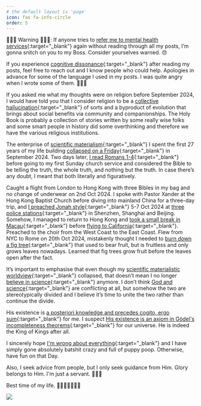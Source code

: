 ```yaml
---
# the default layout is 'page'
icon: fas fa-info-circle
order: 5
---
```


🚨🚨🚨 Warning 🚨🚨🚨: If anyone tries to [refer me to mental health services](../posts/on-mental-illness-modern-psychology/){:target="_blank"} again without reading through all my posts, I’m gonna snitch on you to my Boss. Consider yourselves warned. 😠

If you experience [cognitive dissonance](../posts/on-cognitive-dissonance/){:target="_blank"} after reading my posts, feel free to reach out and I know people who could help. Apologies in advance for some of the language I used in my posts. I was quite angry when I wrote some of them. 🙏🫶😘

If you asked me what my thoughts were on religion before September 2024, I would have told you that I consider religion to be a [collective hallucination](../posts/on-god-collective-hallucination/){:target="_blank"} of sorts and a byproduct of evolution that brings about social benefits via community and companionships. The Holy Book is probably a collection of stories written by some really wise folks and some smart people in history did some overthinking and therefore we have the various religious institutions.

The enterprise of [scientific materialism](../posts/on-scientific-materialism/){:target="_blank"} I spent the first 27 years of my life building [collapsed on a Friday](../posts/on-holy-spirit-miracles/){:target="_blank"} in September 2024. Two days later, [I read Romans 1-4](../posts/on-my-conversion-homosexuality/){:target="_blank"} before going to my first Sunday church service and considered the Bible to be telling the truth, the whole truth, and nothing but the truth. In case there’s any doubt, I meant that both literally and figuratively.

Caught a flight from London to Hong Kong with three Bibles in my bag and no change of underwear on 2nd Oct 2024. I spoke with Pastor Xander at the Hong Kong Baptist Church before diving into mainland China for a three-day trip, and [I preached Jonah style](../posts/reasoning-behind-preaching-mainland-china-jonah-style/){:target="_blank"} 5-7 Oct 2024 at [three police stations](../posts/on-humble-pie/){:target="_blank"} in Shenzhen, Shanghai and Beijing. Somehow, I managed to return to Hong Kong and [took a small break in Macau](../posts/on-quitting-smoking/){:target="_blank"} before [flying to California](../posts/on-confirmation/){:target="_blank"}. Preached to the choir from the West Coast to the East Coast. Flew from NYC to Rome on 20th Oct 2024, mistakenly thought I needed to [burn down a fig tree](../posts/reasoning-behind-going-rome-fig-tree/){:target="_blank"} that used to bear fruit, but is fruitless and only grows leaves nowadays. Learned that fig trees grow fruit before the leaves open after the fact.

It’s important to emphasise that even though my [scientific materialistic worldview](../posts/on-scientific-materialism/){:target="_blank"} collapsed, that doesn’t mean I no longer [believe in science](../posts/on-science/){:target="_blank"} anymore. I don’t think [God and science](../posts/on-faith-precedes-reason/){:target="_blank"} are conflicting at all, but somehow the two are stereotypically divided and I believe it’s time to unite the two rather than continue the divide.

His existence is [a posteriori knowledge and precedes cogito, ergo sum](../posts/on-knowing-believing/){:target="_blank"} for me. I suspect [His existence is an axiom in Gödel's incompleteness theorems](../posts/on-gdel-incompleteness-theorems/){:target="_blank"} for our universe. He is indeed the King of Kings after all.

I sincerely hope [I'm wrong about everything](https://letter.hesaid.love/){:target="_blank"} and I have simply gone absolutely batshit crazy and full of puppy poop. Otherwise, have fun on that Day.

Also, I seek advice from people, but I only seek guidance from Him. Glory belongs to Him. I'm just a servant. 🙏🫶😘

Best time of my life. 🥹😬😍🤩🥳😱🤣

![](/6e760355a4f2267fc6c3900624861241.jpeg)